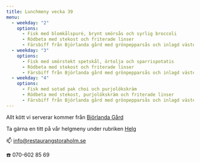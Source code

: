 ```yaml
---
title: Lunchmeny vecka 39
menu:
  - weekday: "2"
    options:
      - Fisk med blomkålspuré, brynt smörsås och syrlig broccoli
      - Rödbeta med stekost och friterade linser
      - Färsbiff från Björlanda gård med grönpepparsås och inlagd västeråsgurka
  - weekday: "3"
    options:
      - Fisk med smörstekt spetskål, örtolja och sparrispotatis
      - Rödbeta med stekost och friterade linser
      - Färsbiff från Björlanda gård med grönpepparsås och inlagd västeråsgurka
  - weekday: "4"
    options:
      - Fisk med sotad pak choi och purjolökskräm
      - Rödbeta med stekost, purjolökskräm och friterade linser
      - Färsbiff från Björlanda gård med grönpepparsås och inlagd västeråsgurka
---
```

Allt kött vi serverar kommer från [Björlanda Gård](https://www.bjorlandagard.se)

Ta gärna en titt på vår helgmeny under rubriken [Helg](https://www.restaurangstoraholm.se/helg/?i=2)

📫 info@restaurangstoraholm.se

☎️ 070-602 85 69
